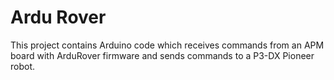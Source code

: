 # Ardu Rover #

This project contains Arduino code which receives commands from an APM board with ArduRover firmware and sends commands to a P3-DX Pioneer robot.